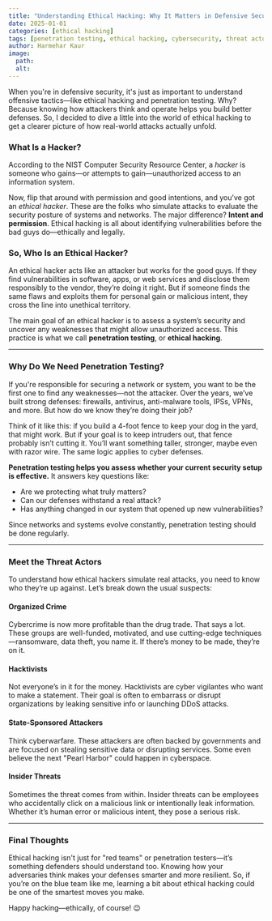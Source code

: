 ```yaml
---
title: "Understanding Ethical Hacking: Why It Matters in Defensive Security"
date: 2025-01-01
categories: [ethical hacking]
tags: [penetration testing, ethical hacking, cybersecurity, threat actors, network security]
author: Harmehar Kaur
image:
  path: 
  alt: 
---
```


When you're in defensive security, it's just as important to understand offensive tactics—like ethical hacking and penetration testing. Why? Because knowing how attackers think and operate helps you build better defenses. So, I decided to dive a little into the world of ethical hacking to get a clearer picture of how real-world attacks actually unfold.

### What Is a Hacker?

According to the NIST Computer Security Resource Center, a *hacker* is someone who gains—or attempts to gain—unauthorized access to an information system. 

Now, flip that around with permission and good intentions, and you’ve got an *ethical hacker*. These are the folks who simulate attacks to evaluate the security posture of systems and networks. The major difference? **Intent and permission**. Ethical hacking is all about identifying vulnerabilities before the bad guys do—ethically and legally.

### So, Who Is an Ethical Hacker?

An ethical hacker acts like an attacker but works for the good guys. If they find vulnerabilities in software, apps, or web services and disclose them responsibly to the vendor, they’re doing it right. But if someone finds the same flaws and exploits them for personal gain or malicious intent, they cross the line into unethical territory.

The main goal of an ethical hacker is to assess a system’s security and uncover any weaknesses that might allow unauthorized access. This practice is what we call **penetration testing**, or **ethical hacking**.

---

### Why Do We Need Penetration Testing?

If you're responsible for securing a network or system, you want to be the first one to find any weaknesses—not the attacker. Over the years, we’ve built strong defenses: firewalls, antivirus, anti-malware tools, IPSs, VPNs, and more. But how do we know they’re doing their job?

Think of it like this: if you build a 4-foot fence to keep your dog in the yard, that might work. But if your goal is to keep intruders out, that fence probably isn’t cutting it. You’ll want something taller, stronger, maybe even with razor wire. The same logic applies to cyber defenses. 

**Penetration testing helps you assess whether your current security setup is effective.** It answers key questions like:
- Are we protecting what truly matters?
- Can our defenses withstand a real attack?
- Has anything changed in our system that opened up new vulnerabilities?

Since networks and systems evolve constantly, penetration testing should be done regularly.

---

### Meet the Threat Actors

To understand how ethical hackers simulate real attacks, you need to know who they’re up against. Let’s break down the usual suspects:

#### **Organized Crime**
Cybercrime is now more profitable than the drug trade. That says a lot. These groups are well-funded, motivated, and use cutting-edge techniques—ransomware, data theft, you name it. If there’s money to be made, they’re on it.

#### **Hacktivists**
Not everyone’s in it for the money. Hacktivists are cyber vigilantes who want to make a statement. Their goal is often to embarrass or disrupt organizations by leaking sensitive info or launching DDoS attacks.

#### **State-Sponsored Attackers**
Think cyberwarfare. These attackers are often backed by governments and are focused on stealing sensitive data or disrupting services. Some even believe the next "Pearl Harbor" could happen in cyberspace.

#### **Insider Threats**
Sometimes the threat comes from within. Insider threats can be employees who accidentally click on a malicious link or intentionally leak information. Whether it’s human error or malicious intent, they pose a serious risk.

---

### Final Thoughts

Ethical hacking isn't just for "red teams" or penetration testers—it’s something defenders should understand too. Knowing how your adversaries think makes your defenses smarter and more resilient. So, if you’re on the blue team like me, learning a bit about ethical hacking could be one of the smartest moves you make.

Happy hacking—ethically, of course! 😉
